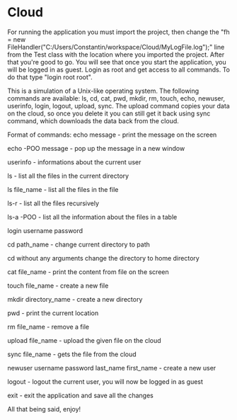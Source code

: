 # Cloud

For running the application you must import the project, then change the 
"fh = new FileHandler("C:/Users/Constantin/workspace/Cloud/MyLogFile.log");" line from the Test class with the location where you imported the project.
After that you're good to go.
You will see that once you start the application, you will be logged in as guest. Login as root and get access to all commands. To do that type "login root root".

This is a simulation of a Unix-like operating system.
The following commands are available: ls, cd, cat, pwd, mkdir, rm, touch, echo, newuser, userinfo, login, logout, upload, sync.
The upload command copies your data on the cloud, so once you delete it you can still get it back using sync command, which downloads the data back from the cloud.

Format of commands:
echo message - print the message on the screen

echo -POO message - pop up the message in a new window

userinfo - informations about the current user

ls - list all the files in the current directory

ls file_name - list all the files in the file

ls-r - list all the files recursively

ls-a -POO - list all the information about the files in a table

login username password

cd path_name - change current directory to path

cd without any arguments change the directory to home directory

cat file_name - print the content from file on the screen

touch file_name - create a new file

mkdir directory_name - create a new directory

pwd - print the current location

rm file_name - remove a file

upload file_name - upload the given file on the cloud

sync file_name - gets the file from the cloud

newuser username password last_name first_name - create a new user

logout - logout the current user, you will now be logged in as guest

exit - exit the application and save all the changes

All that being said, enjoy!
